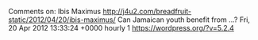 Comments on: Ibis Maximus http://j4u2.com/breadfruit-static/2012/04/20/ibis-maximus/ Can Jamaican youth benefit from ...? Fri, 20 Apr 2012 13:33:24 +0000  hourly   1  https://wordpress.org/?v=5.2.4